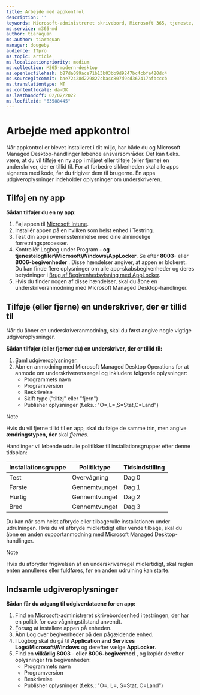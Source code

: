 ```yaml
---
title: Arbejde med appkontrol
description: ''
keywords: Microsoft-administreret skrivebord, Microsoft 365, tjeneste, dokumentation
ms.service: m365-md
author: tiaraquan
ms.author: tiaraquan
manager: dougeby
audience: ITpro
ms.topic: article
ms.localizationpriority: medium
ms.collection: M365-modern-desktop
ms.openlocfilehash: b87da099ace71b13b03bb9d9247bc4cbfe420dc4
ms.sourcegitcommit: bae72428d229827cba4c807d9cd362417afbcccb
ms.translationtype: MT
ms.contentlocale: da-DK
ms.lasthandoff: 02/02/2022
ms.locfileid: "63588445"
---
```

# <a name="work-with-app-control"></a>Arbejde med appkontrol

Når appkontrol er blevet installeret i dit miljø, har både du og Microsoft Managed Desktop-handlinger løbende ansvarsområder. Det kan f.eks. være, at du vil tilføje en ny app i miljøet eller tilføje (eller fjerne) en underskriver, der er tillid til. For at forbedre sikkerheden skal alle apps signeres med kode, før du frigiver dem til brugerne. En apps udgiveroplysninger indeholder oplysninger om underskriveren.

## <a name="add-a-new-app"></a>Tilføj en ny app

**Sådan tilføjer du en ny app:**

1. Føj appen til [Microsoft Intune](/mem/intune/apps/apps-win32-app-management).
1. Installér appen på en hvilken som helst enhed i Testring.
1. Test din app i overensstemmelse med dine almindelige forretningsprocesser.
1. Kontrollér Logbog under Program **- og tjenestelogfiler\Microsoft\Windows\AppLocker**. Se efter **8003-** eller **8006-begivenheder** . Disse hændelser angiver, at appen er blokeret. Du kan finde flere oplysninger om alle app-skabsbegivenheder og deres betydninger i [Brug af Begivenhedsvisning med AppLocker](/windows/security/threat-protection/windows-defender-application-control/applocker/using-event-viewer-with-applocker).
1. Hvis du finder nogen af disse hændelser, skal du åbne en underskriveranmodning med Microsoft Managed Desktop-handlinger.

## <a name="add-or-remove-a-trusted-signer"></a>Tilføje (eller fjerne) en underskriver, der er tillid til

Når du åbner en underskriveranmodning, skal du først angive nogle vigtige udgiveroplysninger.

**Sådan tilføjer (eller fjerner du) en underskriver, der er tillid til:**

1. [Saml udgiveroplysninger](#gather-publisher-details).
1. Åbn en anmodning med Microsoft Managed Desktop Operations for at anmode om underskriverens regel og inkludere følgende oplysninger:  
    - Programmets navn
    - Programversion
    - Beskrivelse
    - Skift type ("tilføj" eller "fjern")  
    - Publisher oplysninger (f.eks.: "O=<publisher name>,L=<location>,S=Stat,C=Land")

> [!NOTE]
> Hvis du vil fjerne tillid til en app, skal du følge de samme trin, men angive **ændringstypen, der** skal *fjernes*.

Handlinger vil løbende udrulle politikker til installationsgrupper efter denne tidsplan:

|Installationsgruppe  |Politiktype  |Tidsindstilling  |
|---------|---------|---------|
|Test     |  Overvågning       |  Dag 0       |
|Første     | Gennemtvunget        | Dag 1        |
|Hurtig     | Gennemtvunget        |  Dag 2       |
|Bred     | Gennemtvunget        |  Dag 3       |

Du kan når som helst afbryde eller tilbagerulle installationen under udrulningen. Hvis du vil afbryde midlertidigt eller vende tilbage, skal du åbne en anden supportanmodning med Microsoft Managed Desktop-handlinger.

> [!NOTE]
> Hvis du afbryder frigivelsen af en underskriverregel midlertidigt, skal reglen enten annulleres eller fuldføres, før en anden udrulning kan starte.

## <a name="gather-publisher-details"></a>Indsamle udgiveroplysninger

**Sådan får du adgang til udgiverdataene for en app:**

1. Find en Microsoft-administreret skrivebordsenhed i testringen, der har en politik for overvågningstilstand anvendt.
1. Forsøg at installere appen på enheden.
1. Åbn Log over begivenheder på den pågældende enhed.
1. I Logbog skal du gå til **Application and Services Logs\Microsoft\Windows** og derefter vælge **AppLocker**.
1. Find en **vilkårlig 8003** - **eller 8006-begivenhed** , og kopiér derefter oplysninger fra begivenheden:
    - Programmets navn
    - Programversion
    - Beskrivelse
    - Publisher oplysninger (f.eks.: "O=<publisher name>, L=<location>, S=Stat, C=Land")

